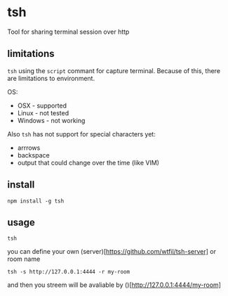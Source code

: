 # tsh

Tool for sharing terminal session over http

## limitations

`tsh` using the `script` commant for capture terminal. Because of this, there are limitations to environment.

OS:
- OSX - supported
- Linux - not tested
- Windows - not working

Also `tsh` has not support for special characters yet:
- arrrows
- backspace
- output that could change over the time (like VIM)

## install

	npm install -g tsh

## usage

	tsh

you can define your own (server)[https://github.com/wtfil/tsh-server] or room name

	tsh -s http://127.0.0.1:4444 -r my-room

and then you streem will be avaliable by ()[http://127.0.0.1:4444/my-room]
